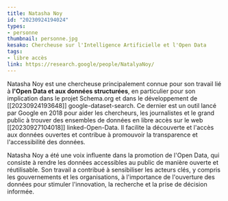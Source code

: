 ```yaml
---
title: Natasha Noy
id: "20230924194024"
types:
- personne
thumbnail: personne.jpg
kesako: Chercheuse sur l'Intelligence Artificielle et l'Open Data
tags:
- libre accès 
link: https://research.google/people/NatalyaNoy/
---
```


Natasha Noy est une chercheuse principalement connue pour son travail lié à **l'Open Data et aux données structurées**, en particulier pour son implication dans le projet Schema.org et dans le développement de [[20230924193648]] google-dataset-search. Ce dernier est un outil lancé par Google en 2018 pour aider les chercheurs, les journalistes et le grand public à trouver des ensembles de données en libre accès sur le web [[20230927104018]] linked-Open-Data. Il facilite la découverte et l'accès aux données ouvertes et contribue à promouvoir la transparence et l'accessibilité des données.

Natasha Noy a été une voix influente dans la promotion de l'Open Data, qui consiste à rendre les données accessibles au public de manière ouverte et réutilisable. Son travail a contribué à sensibiliser les acteurs clés, y compris les gouvernements et les organisations, à l'importance de l'ouverture des données pour stimuler l'innovation, la recherche et la prise de décision informée.
